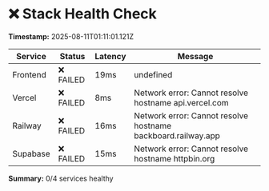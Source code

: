 # ❌ Stack Health Check

**Timestamp:** 2025-08-11T01:11:01.121Z

| Service | Status | Latency | Message |
|---------|--------|---------|----------|
| Frontend | ❌ FAILED | 19ms | undefined |
| Vercel | ❌ FAILED | 8ms | Network error: Cannot resolve hostname api.vercel.com |
| Railway | ❌ FAILED | 16ms | Network error: Cannot resolve hostname backboard.railway.app |
| Supabase | ❌ FAILED | 15ms | Network error: Cannot resolve hostname httpbin.org |

**Summary:** 0/4 services healthy
